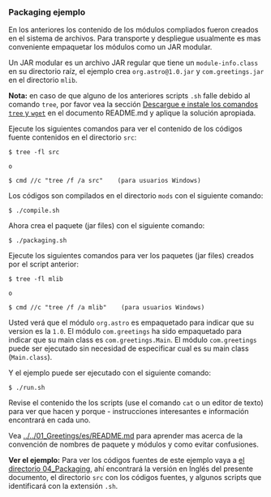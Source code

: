 ### Packaging ejemplo

En los anteriores los contenido de los módulos compliados fueron creados en el sistema de archivos. Para transporte y despliegue usualmente es mas conveniente empaquetar los módulos como un JAR modular. 

Un JAR modular es un archivo JAR regular que tiene un `module-info.class` en su directorio raíz, el ejemplo crea `org.astro@1.0.jar` y `com.greetings.jar` en el directorio `mlib`.

**Nota:** en caso de que alguno de los anteriores scripts `.sh` falle debido al comando `tree`, por favor vea la sección [Descargue e instale los comandos `tree` y `wget`](../../../es/README.md) en el documento README.md y aplique la solución apropiada.

Ejecute los siguientes comandos para ver el contenido de los códigos fuente contenidos en el directorio `src`:
    
    $ tree -fl src

    o

    $ cmd //c "tree /f /a src"    (para usuarios Windows)

Los códigos son compilados en el directorio `mods` con el siguiente comando:

    $ ./compile.sh

Ahora crea el paquete (jar files) con el siguiente comando:

    $ ./packaging.sh

Ejecute los siguientes comandos para ver los paquetes (jar files) creados por el script anterior:

    $ tree -fl mlib

    o 

    $ cmd //c "tree /f /a mlib"    (para usuarios Windows)
    
Usted verá que el módulo `org.astro` es empaquetado para indicar que su version es la `1.0`. El módulo `com.greetings` ha sido empaquetado para indicar que su main class es `com.greetings.Main`. El módulo `com.greetings` puede ser ejecutado sin necesidad de especificar cual es su main class (`Main.class`).
    
Y el ejemplo puede ser ejecutado con el siguiente comando:
    
    $ ./run.sh
    
Revise el contenido the los scripts (use el comando `cat` o un editor de texto) para ver que hacen y porque - instrucciones interesantes e información encontrará en cada uno.

Vea [../../01_Greetings/es/README.md](../../01_Greetings/es/README.md) para aprender mas acerca de la convención de nombres de paquete y módulos y como evitar confusiones.

**Ver el ejemplo:**
Para ver los códigos fuentes de este ejemplo vaya a [el directorio 04_Packaging](../), ahí encontrará la versión en Inglés del presente documento, el directorio `src` con los códigos fuentes, y algunos scripts que identificará con la extensión `.sh`.

